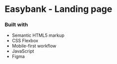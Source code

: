 # Easybank - Landing page


### Built with
- Semantic HTML5 markup
- CSS Flexbox
- Mobile-first workflow
- JavaScript
- Figma
